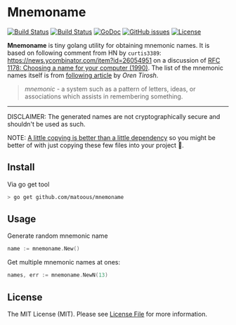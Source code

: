 # Mnemoname

[![Build Status](https://github.com/matoous/mnemoname/workflows/Tests/badge.svg)](https://github.com/matoous/mnemoname/actions) 
[![Build Status](https://github.com/matoous/mnemoname/workflows/Lint/badge.svg)](https://github.com/matoous/mnemoname/actions) 
[![GoDoc](https://godoc.org/github.com/matoous/mnemoname?status.svg)](https://godoc.org/github.com/matoous/mnemoname)
[![GitHub issues](https://img.shields.io/github/issues/matoous/mnemoname.svg)](https://github.com/matoous/mnemoname/issues)
[![License](https://img.shields.io/badge/license-MIT%20License-blue.svg)](https://github.com/matoous/mnemoname/LICENSE)


**Mnemoname** is tiny golang utility for obtaining mnemonic names. It is based on following
comment from HN by `curtis3389`: https://news.ycombinator.com/item?id=26054951 on a discussion
of [RFC 1178: Choosing a name for your computer (1990)](https://news.ycombinator.com/item?id=26054014).
The list of the mnemonic names itself is from [following article](https://web.archive.org/web/20090918202746/http://tothink.com/mnemonic/wordlist.html)
by _Oren Tirosh_.

> _mnemonic_ - a system such as a pattern of letters, ideas, or associations which assists in remembering something.

---

DISCLAIMER: The generated names are not cryptographically secure and shouldn't be used as such.

NOTE: [A little copying is better than a little dependency](https://go-proverbs.github.io/) so you
might be better of with just copying these few files into your project 🤷‍.

## Install

Via go get tool

``` bash
> go get github.com/matoous/mnemoname
```

## Usage

Generate random mnemonic name

``` go
name := mnemoname.New()
```

Get multiple mnemonic names at ones:

``` go
names, err := mnemoname.NewN(13)
```

## License

The MIT License (MIT). Please see [License File](LICENSE.md) for more information.
